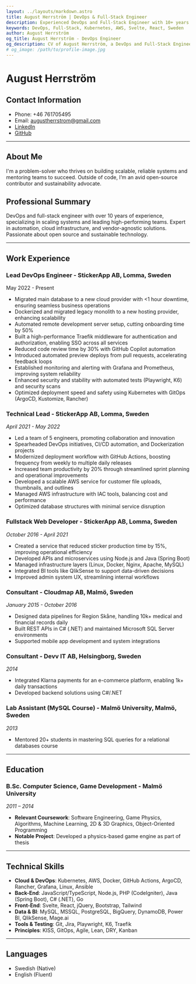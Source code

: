 ```yaml
---
layout: ../layouts/markdown.astro
title: August Herrström | DevOps & Full-Stack Engineer
description: Experienced DevOps and Full-Stack Engineer with 10+ years in scaling systems, automation, and cloud infrastructure.
keywords: DevOps, Full-Stack, Kubernetes, AWS, Svelte, React, Sweden
author: August Herrström
og_title: August Herrström - DevOps Engineer
og_description: CV of August Herrström, a DevOps and Full-Stack Engineer with expertise in Kubernetes, AWS, and modern web development.
# og_image: /path/to/profile-image.jpg
---
```


# August Herrström

## Contact Information

- Phone: +46 761705495  
- Email: <augustherrstrom@gmail.com>  
- [LinkedIn](https://www.linkedin.com/in/august-herrstr%C3%B6m-3a04547a/)  
- [GitHub](https://github.com/augustherrstrom)  <!-- Replace with actual GitHub link if applicable -->

---

## About Me

I'm a problem-solver who thrives on building scalable, reliable systems and mentoring teams to succeed. Outside of code, I’m an avid open-source contributor and sustainability advocate.

## Professional Summary

DevOps and full-stack engineer with over 10 years of experience, specializing in scaling systems and leading high-performing teams. Expert in automation, cloud infrastructure, and vendor-agnostic solutions. Passionate about open source and sustainable technology.

---

## Work Experience

### Lead DevOps Engineer - StickerApp AB, Lomma, Sweden

May 2022 - Present

- Migrated main database to a new cloud provider with <1 hour downtime, ensuring seamless business operations  
- Dockerized and migrated legacy monolith to a new hosting provider, enhancing scalability  
- Automated remote development server setup, cutting onboarding time by 50%  
- Built a high-performance Traefik middleware for authentication and authorization, enabling SSO across all services  
- Reduced code review time by 30% with GitHub Copilot automation  
- Introduced automated preview deploys from pull requests, accelerating feedback loops  
- Established monitoring and alerting with Grafana and Prometheus, improving system reliability  
- Enhanced security and stability with automated tests (Playwright, K6) and security scans  
- Optimized deployment speed and safety using Kubernetes with GitOps (ArgoCD, Kustomize, Rancher)  

### Technical Lead - StickerApp AB, Lomma, Sweden

*April 2021 - May 2022*  

- Led a team of 5 engineers, promoting collaboration and innovation  
- Spearheaded DevOps initiatives, CI/CD automation, and Dockerization projects  
- Modernized deployment workflow with GitHub Actions, boosting frequency from weekly to multiple daily releases  
- Increased team productivity by 20% through streamlined sprint planning and operational improvements  
- Developed a scalable AWS service for customer file uploads, thumbnails, and outlines  
- Managed AWS infrastructure with IAC tools, balancing cost and performance  
- Optimized database structures with minimal service disruption  

### Fullstack Web Developer - StickerApp AB, Lomma, Sweden

*October 2016 - April 2021*  

- Created a service that reduced sticker production time by 15%, improving operational efficiency  
- Developed APIs and microservices using Node.js and Java (Spring Boot)  
- Managed infrastructure layers (Linux, Docker, Nginx, Apache, MySQL)  
- Integrated BI tools like QlikSense to support data-driven decisions  
- Improved admin system UX, streamlining internal workflows  

### Consultant - Cloudmap AB, Malmö, Sweden

*January 2015 - October 2016*

- Designed data pipelines for Region Skåne, handling 10k+ medical and financial records daily  
- Built REST APIs in C# (.NET) and maintained Microsoft SQL Server environments  
- Supported mobile app development and system integrations  

### Consultant - Devv IT AB, Helsingborg, Sweden

*2014*

- Integrated Klarna payments for an e-commerce platform, enabling 1k+ daily transactions  
- Developed backend solutions using C#/.NET  

### Lab Assistant (MySQL Course) - Malmö University, Malmö, Sweden

*2013*

- Mentored 20+ students in mastering SQL queries for a relational databases course  

---

## Education

### B.Sc. Computer Science, Game Development - Malmö University

*2011 – 2014*

- **Relevant Coursework**: Software Engineering, Game Physics, Algorithms, Machine Learning, 2D & 3D Graphics, Object-Oriented Programming  
- **Notable Project**: Developed a physics-based game engine as part of thesis  <!-- Replace with actual project if applicable -->

---

## Technical Skills

- **Cloud & DevOps**: Kubernetes, AWS, Docker, GitHub Actions, ArgoCD, Rancher, Grafana, Linux, Ansible
- **Back-End**: JavaScript/TypeScript, Node.js, PHP (CodeIgniter), Java (Spring Boot), C# (.NET), Go
- **Front-End**: Svelte, React, jQuery, Bootstrap, Tailwind
- **Data & BI**: MySQL, MSSQL, PostgreSQL, BigQuery, DynamoDB, Power BI, QlikSense, Mage.ai
- **Tools & Testing**: Git, Jira, Playwright, K6, Traefik
- **Principles**: KISS, GitOps, Agile, Lean, DRY, Kanban

---

## Languages

- Swedish (Native)  
- English (Fluent)
